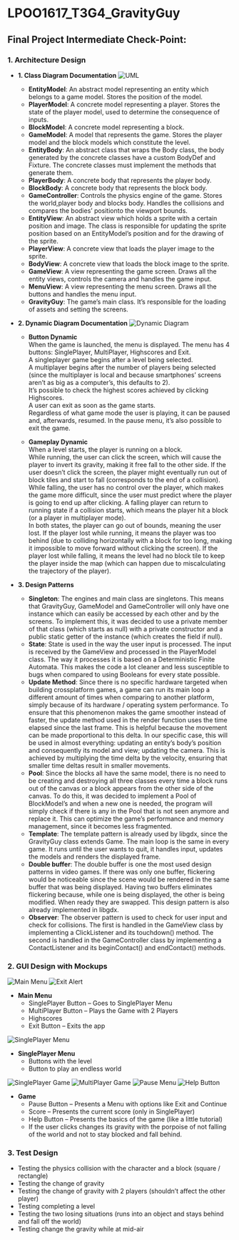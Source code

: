 # LPOO1617_T3G4_GravityGuy

## Final Project Intermediate Check-Point:

### 1. Architecture Design
 * **1. Class Diagram Documentation**
![UML](https://cloud.githubusercontent.com/assets/19241121/25565541/8b538998-2dc0-11e7-88d5-7e167c0265be.jpg)
 	* **EntityModel**: An abstract model representing an entity which belongs to a game model. Stores the position of the model.
	* **PlayerModel**: A concrete model representing a player. Stores the state of the player model, used to determine the consequence of inputs.
	* **BlockModel**: A concrete model representing a block.
	* **GameModel**: A model that represents the game. Stores the player model and the block models which constitute the level.
	* **EntityBody**: An abstract class that wraps the Body class, the body generated by the concrete classes have a custom BodyDef and Fixture. The concrete classes must implement the methods that generate them.
	* **PlayerBody**: A concrete body that represents the player body.
	* **BlockBody**: A concrete body that represents the block body.
	* **GameController**: Controls the physics engine of the game. Stores the world,player body and blocks body. Handles the collisions and compares the bodies’ positionto the viewport bounds.
	* **EntityView**: An abstract view which holds a sprite with a certain position and image. The class is responsible for updating the sprite position based on an EntityModel’s position and for the drawing of the sprite.
	* **PlayerView**: A concrete view that loads the player image to the sprite.
	* **BodyView**: A concrete view that loads the block image to the sprite.
	* **GameView**: A view representing the game screen. Draws all the entity views, controls the camera and handles the game input.
	* **MenuView**: A view representing the menu screen. Draws all the buttons and handles the menu input.
	* **GravityGuy**: The game’s main class. It’s responsible for the loading of assets and setting the screens.
	
	
 * **2. Dynamic Diagram Documentation**
![Dynamic Diagram](https://cloud.githubusercontent.com/assets/19241121/25565542/8cf29be0-2dc0-11e7-9bc7-9dfe02d4718c.jpg)
 	* **Button Dynamic**  
	When the game is launched, the menu is displayed. The menu has 4 buttons: SinglePlayer, MultiPlayer, Highscores and Exit.  
	A singleplayer game begins after a level being selected.  
	A multiplayer begins after the number of players being selected (since the multiplayer is local and because smartphones’ screens aren’t as big as a computer’s, this defaults to 2).  
	It’s possible to check the highest scores achieved by clicking Highscores.  
	A user can exit as soon as the game starts.  
	Regardless of what game mode the user is playing, it can be paused and, afterwards, resumed. In the pause menu, it’s also possible to exit the game. 

	* **Gameplay Dynamic**  
	When a level starts, the player is running on a block.   
	While running, the user can click the screen, which will cause the player to invert its gravity, making it free fall to the other side. If the user doesn’t click the screen, the player might eventually run out of block tiles and start to fall (corresponds to the end of a collision).   
	While falling, the user has no control over the player, which makes the game more difficult, since the user must predict where the player is going to end up after clicking. A falling player can return to running state if a collision starts, which means the player hit a block (or a player in multiplayer mode).   
	In both states, the player can go out of bounds, meaning the user lost. If the player lost while running, it means the player was too behind (due to colliding horizontally with a block for too long, making it impossible to move forward without clicking the screen). If the player lost while falling, it means the level had no block tile to keep the player inside the map (which can happen due to miscalculating the trajectory of the player). 

 
 * **3. Design Patterns**  
	* **Singleton**: The engines and main class are singletons. This means that GravityGuy, GameModel and GameController will only have one instance which can easily be accessed by each other and by the screens. To implement this, it was decided to use a private member of that class (which starts as null) with a private constructor and a public static getter of the instance (which creates the field if null).  
	* **State**: State is used in the way the user input is processed. The input is received by the GameView and processed in the PlayerModel class. The way it processes it is based on a Deterministic Finite Automata. This makes the code a lot cleaner and less susceptible to bugs when compared to using Booleans for every state possible.  
	* **Update Method**: Since there is no specific hardware targeted when building crossplatform games, a game can run its main loop a different amount of times when comparing to another platform, simply because of its hardware / operating system performance. To ensure that this phenomenon makes the game smoother instead of faster, the update method used in the render function uses the time elapsed since the last frame. This is helpful because the movement can be made proportional to this delta. In our specific case, this will be used in almost everything: updating an entity’s body’s position and consequently its model and view; updating the camera. This is achieved by multiplying the time delta by the velocity, ensuring that smaller time deltas result in smaller movements.  
	* **Pool**: Since the blocks all have the same model, there is no need to be creating and destroying all three classes every time a block runs out of the canvas or a block appears from the other side of the canvas. To do this, it was decided to implement a Pool of BlockModel’s and when a new one is needed, the program will simply check if there is any in the Pool that is not seen anymore and replace it. This can optimize the game’s performance and memory management, since it becomes less fragmented.  
	* **Template**: The template pattern is already used by libgdx, since the GravityGuy class extends Game. The main loop is the same in every game. It runs until the user wants to quit, it handles input, updates the models and renders the displayed frame.  
	* **Double buffer**: The double buffer is one the most used design patterns in video games. If there was only one buffer, flickering would be noticeable since the scene would be rendered in the same buffer that was being displayed. Having two buffers eliminates flickering because, while one is being displayed, the other is being modified. When ready they are swapped. This design pattern is also already implemented in libgdx.  
	* **Observer**: The observer pattern is used to check for user input and check for collisions.
The first is handled in the GameView class by implementing a ClickListener and its touchdown() method. The second is handled in the GameController class by implementing a ContactListener and its beginContact() and endContact() methods.

### 2. GUI Design with Mockups
![Main Menu](https://cloud.githubusercontent.com/assets/19241121/25565401/ef57f47c-2dbd-11e7-918b-e1f079ad204a.png)
![Exit Alert](https://cloud.githubusercontent.com/assets/19241121/25565402/ef5b61a2-2dbd-11e7-9886-15794979c336.png)
  * **Main Menu**
    * SinglePlayer Button – Goes to SinglePlayer Menu
    * MultiPlayer Button – Plays the Game with 2 Players
    * Highscores 
    * Exit Button – Exits the app
     
 
![SinglePlayer Menu](https://cloud.githubusercontent.com/assets/19241121/25565403/ef5d1e8e-2dbd-11e7-8d86-b543a609f5b3.png)
  * **SinglePlayer Menu**
    * Buttons with the level
    * Button to play an endless world

![SinglePlayer Game](https://cloud.githubusercontent.com/assets/19241121/25565404/ef604da2-2dbd-11e7-84c7-c8e6cf615e74.png)
![MultiPlayer Game](https://cloud.githubusercontent.com/assets/19241121/25565400/ef556bf8-2dbd-11e7-9a76-e8b815a96644.png)
![Pause Menu](https://cloud.githubusercontent.com/assets/19241121/25565407/02d08474-2dbe-11e7-9297-06bfc8d93813.png)
![Help Button](https://cloud.githubusercontent.com/assets/19241121/25565409/06fc9150-2dbe-11e7-9c52-4e69ed60e21c.png)
  * **Game** 
	  * Pause Button – Presents a Menu with options like Exit and Continue
	  * Score – Presents the current score (only in SinglePlayer)
	  * Help Button – Presents the basics of the game (like a little tutorial)
	  * If the user clicks changes its gravity with the porpoise of not falling of the world and not to stay blocked and fall behind.

### 3. Test Design
  
  *	Testing the physics collision with the character and a block (square / rectangle)
  *	Testing the change of gravity
  *	Testing the change of gravity with 2 players (shouldn’t affect the other player)
  *	Testing completing a level
  *	Testing the two losing situations (runs into an object and stays behind and fall off the world)
  *	Testing change the gravity while at mid-air


